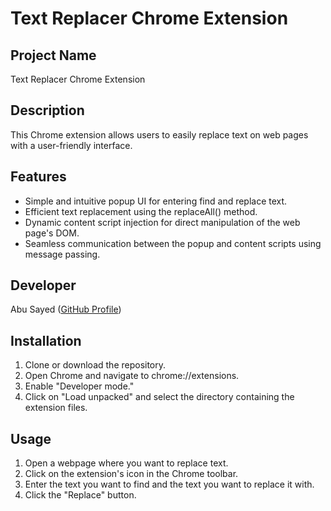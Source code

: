# Text Replacer Chrome Extension

## Project Name
Text Replacer Chrome Extension

## Description
This Chrome extension allows users to easily replace text on web pages with a user-friendly interface.

## Features
- Simple and intuitive popup UI for entering find and replace text.
- Efficient text replacement using the replaceAll() method.
- Dynamic content script injection for direct manipulation of the web page's DOM.
- Seamless communication between the popup and content scripts using message passing.

## Developer
Abu Sayed ([GitHub Profile](https://github.com/ImAbuSayed))

## Installation
1. Clone or download the repository.
2. Open Chrome and navigate to chrome://extensions.
3. Enable "Developer mode."
4. Click on "Load unpacked" and select the directory containing the extension files.

## Usage
1. Open a webpage where you want to replace text.
2. Click on the extension's icon in the Chrome toolbar.
3. Enter the text you want to find and the text you want to replace it with.
4. Click the "Replace" button.